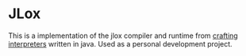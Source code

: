 # JLox

This is a implementation of the jlox compiler and runtime from [crafting interpreters](https://craftinginterpreters.com/)
written in java. Used as a personal development project.
